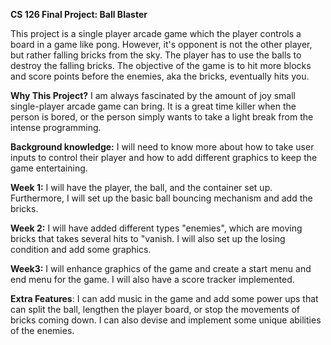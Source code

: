 **CS 126 Final Project: Ball Blaster**

This project is a single player arcade game
which the player controls a board in a game like pong.
However, it's opponent is not the other player, but 
rather falling bricks from the sky. The player has to 
use the balls to destroy the falling bricks.
The objective of the game
is to hit more blocks and score points before the
enemies, aka the bricks, eventually hits you.

**Why This Project?**
I am always fascinated by the amount of joy small
single-player arcade game can bring. It is a great
time killer when the person is bored, or the 
person simply wants to take a light break from the 
intense programming.

**Background knowledge:**
I will need to know more about how to take user inputs
to control their player and how to add different 
graphics to keep the game entertaining.

**Week 1:**
I will have the player, the ball, and the container set
up. Furthermore, I will set up the basic ball bouncing 
mechanism and add the bricks.

**Week 2:**
I will have added different types "enemies",
which are moving bricks 
that takes several hits to "vanish. I will also set up
the losing condition and add some graphics.

**Week3:**
I will enhance graphics of the game and 
create a start menu and end menu for the game. I will
also have a score tracker implemented. 

**Extra Features**:
I can add music in the game and add some power ups that
can split the ball, lengthen the player board, or stop 
the movements of bricks coming down. I can also 
devise and implement some unique abilities of
the enemies.




